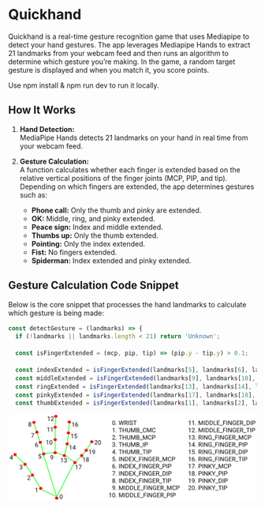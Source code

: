 # Quickhand

Quickhand is a real-time gesture recognition game that uses Mediapipe to detect your hand gestures. The app leverages Mediapipe Hands to extract 21 landmarks from your webcam feed and then runs an algorithm to determine which gesture you’re making. In the game, a random target gesture is displayed and when you match it, you score points.

Use npm install & npm run dev to run it locally.

## How It Works

1. **Hand Detection:**  
   MediaPipe Hands detects 21 landmarks on your hand in real time from your webcam feed.

2. **Gesture Calculation:**  
   A function calculates whether each finger is extended based on the relative vertical positions of the finger joints (MCP, PIP, and tip). Depending on which fingers are extended, the app determines gestures such as:
   - **Phone call:** Only the thumb and pinky are extended.
   - **OK:** Middle, ring, and pinky extended.
   - **Peace sign:** Index and middle extended.
   - **Thumbs up:** Only the thumb extended.
   - **Pointing:** Only the index extended.
   - **Fist:** No fingers extended.
   - **Spiderman:** Index extended and pinky extended.

## Gesture Calculation Code Snippet

Below is the core snippet that processes the hand landmarks to calculate which gesture is being made:

```javascript
const detectGesture = (landmarks) => {
  if (!landmarks || landmarks.length < 21) return 'Unknown';

  const isFingerExtended = (mcp, pip, tip) => (pip.y - tip.y) > 0.1;

  const indexExtended = isFingerExtended(landmarks[5], landmarks[6], landmarks[8]);
  const middleExtended = isFingerExtended(landmarks[9], landmarks[10], landmarks[12]);
  const ringExtended = isFingerExtended(landmarks[13], landmarks[14], landmarks[16]);
  const pinkyExtended = isFingerExtended(landmarks[17], landmarks[18], landmarks[20]);
  const thumbExtended = isFingerExtended(landmarks[1], landmarks[2], landmarks[4]);
```

![Quickhand Screenshot](public/hand_landmarks.png)

